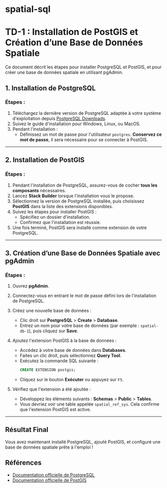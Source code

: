 # spatial-sql
# TD-1 : Installation de PostGIS et Création d’une Base de Données Spatiale

Ce document décrit les étapes pour installer PostgreSQL et PostGIS, et pour créer une base de données spatiale en utilisant pgAdmin.

## 1. Installation de PostgreSQL

### Étapes :
1. Téléchargez la dernière version de PostgreSQL adaptée à votre système d'exploitation depuis [PostgreSQL Downloads](https://www.postgresql.org/download/).
2. Suivez le guide d'installation pour Windows, Linux, ou MacOS.
3. Pendant l'installation :
   - Définissez un mot de passe pour l'utilisateur `postgres`. **Conservez ce mot de passe**, il sera nécessaire pour se connecter à PostGIS.

---

## 2. Installation de PostGIS

### Étapes :
1. Pendant l'installation de PostgreSQL, assurez-vous de cocher **tous les composants** nécessaires.
2. Lancez **Stack Builder** lorsque l'installation vous le propose.
3. Sélectionnez la version de PostgreSQL installée, puis choisissez **PostGIS** dans la liste des extensions disponibles.
4. Suivez les étapes pour installer PostGIS :
   - Spécifiez un dossier d'installation.
   - Confirmez que l'installation est réussie.
5. Une fois terminé, PostGIS sera installé comme extension de votre PostgreSQL.

---

## 3. Création d’une Base de Données Spatiale avec pgAdmin

### Étapes :
1. Ouvrez **pgAdmin**.
2. Connectez-vous en entrant le mot de passe défini lors de l'installation de PostgreSQL.
3. Créez une nouvelle base de données :
   - Clic droit sur **PostgreSQL** > **Create** > **Database**.
   - Entrez un nom pour votre base de données (par exemple : `spatial-db-1`), puis cliquez sur **Save**.

4. Ajoutez l'extension PostGIS à la base de données :
   - Accédez à votre base de données dans **Databases**.
   - Faites un clic droit, puis sélectionnez **Query Tool**.
   - Exécutez la commande SQL suivante :
     ```sql
     CREATE EXTENSION postgis;
     ```
   - Cliquez sur le bouton **Exécuter** ou appuyez sur `F5`.

5. Vérifiez que l'extension a été ajoutée :
   - Développez les éléments suivants : **Schemas** > **Public** > **Tables**.
   - Vous devriez voir une table appelée `spatial_ref_sys`. Cela confirme que l'extension PostGIS est active.

---

## Résultat Final

Vous avez maintenant installé PostgreSQL, ajouté PostGIS, et configuré une base de données spatiale prête à l'emploi !

## Références

- [Documentation officielle de PostgreSQL](https://www.postgresql.org/docs/)
- [Documentation officielle de PostGIS](https://postgis.net/documentation/)
